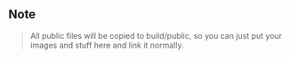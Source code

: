 ## Note
> All public files will be copied to build/public, so you can just put your images and stuff here and link it normally.